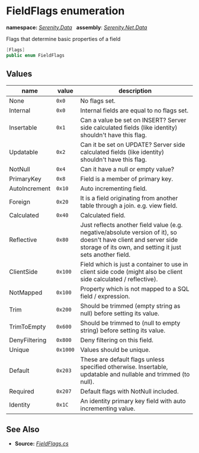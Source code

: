 # FieldFlags enumeration
**namespace:** *[Serenity.Data](../README.md#serenity.data-namespace)*   **assembly**: *[Serenity.Net.Data](../README.md)*

Flags that determine basic properties of a field

```csharp
[Flags]
public enum FieldFlags
```

## Values

| name | value | description |
| --- | --- | --- |
| None | `0x0` | No flags set. |
| Internal | `0x0` | Internal fields are equal to no flags set. |
| Insertable | `0x1` | Can a value be set on INSERT? Server side calculated fields (like identity) shouldn't have this flag. |
| Updatable | `0x2` | Can it be set on UPDATE? Server side calculated fields (like identity) shouldn't have this flag. |
| NotNull | `0x4` | Can it have a null or empty value? |
| PrimaryKey | `0x8` | Field is a member of primary key. |
| AutoIncrement | `0x10` | Auto incrementing field. |
| Foreign | `0x20` | It is a field originating from another table through a join. e.g. view field. |
| Calculated | `0x40` | Calculated field. |
| Reflective | `0x80` | Just reflects another field value (e.g. negative/absolute version of it), so doesn't have client and server side storage of its own, and setting it just sets another field. |
| ClientSide | `0x100` | Field which is just a container to use in client side code (might also be client side calculated / reflective). |
| NotMapped | `0x100` | Property which is not mapped to a SQL field / expression. |
| Trim | `0x200` | Should be trimmed (empty string as null) before setting its value. |
| TrimToEmpty | `0x600` | Should be trimmed to (null to empty string) before setting its value. |
| DenyFiltering | `0x800` | Deny filtering on this field. |
| Unique | `0x1000` | Values should be unique. |
| Default | `0x203` | These are default flags unless specified otherwise. Insertable, updatable and nullable and trimmed (to null). |
| Required | `0x207` | Default flags with NotNull included. |
| Identity | `0x1C` | An identity primary key field with auto incrementing value. |

## See Also

* **Source:** *[FieldFlags.cs](https://github.com/serenity-is/Serenity/blob/master/src/Serenity.Net.Data/Mapping/FieldFlags.cs)*